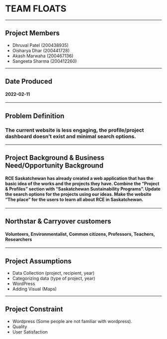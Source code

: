 # TEAM FLOATS
---
## Project Members
- Dhruval Patel (200438935)
- Oisharya Dhar (200441728)
- Akash Marwaha (200467136)
- Sangeeta Sharma (200412260)
---
## Date Produced
#### 2022-02-11
---
## Problem Definition

### The current website is less engaging, the profile/project dashboard doesn’t exist and minimal search options.
---
## Project Background & Business Need/Opportunity Background

#### RCE Saskatchewan has already created a web application that has the basic idea of the works and the projects they have. Combine the “Project & Profiles” section with “Saskatchewan Sustainability Programs”. Update the search options for the projects using our ideas. Make the website “The place” for the users to learn all about RCE in Saskatchewan.
---
## Northstar & Carryover customers

#### Volunteers, Environmentalist, Common citizens, Professors, Teachers, Researchers
---
## Project Assumptions
- Data Collection (project, recipient, year)
- Categorizing data (type of project, year)
- WordPress
- Adding Visual (Maps)
---
## Project Constraint
- Wordpress (Some people are not familiar with wordpress).
- Quality
- User Satisfaction

